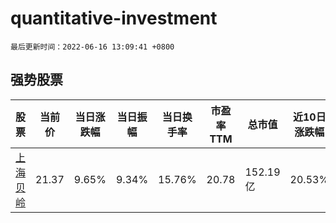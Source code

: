 # quantitative-investment

`最后更新时间：2022-06-16 13:09:41 +0800`

## 强势股票

|股票|当前价|当日涨跌幅|当日振幅|当日换手率|市盈率TTM|总市值|近10日涨跌幅|
|----|----|----|----|----|----|----|----|
|[上海贝岭](https://xueqiu.com/S/SH600171)|21.37|9.65%|9.34%|15.76%|20.78|152.19亿|20.53%|
